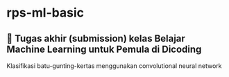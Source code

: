 # rps-ml-basic

## :paperclip: Tugas akhir (submission) kelas Belajar Machine Learning untuk Pemula di Dicoding
Klasifikasi batu-gunting-kertas menggunakan convolutional neural network